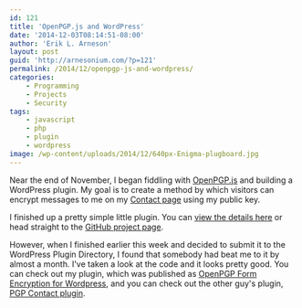 ```yaml
---
id: 121
title: 'OpenPGP.js and WordPress'
date: '2014-12-03T08:14:51-08:00'
author: 'Erik L. Arneson'
layout: post
guid: 'http://arnesonium.com/?p=121'
permalink: /2014/12/openpgp-js-and-wordpress/
categories:
    - Programming
    - Projects
    - Security
tags:
    - javascript
    - php
    - plugin
    - wordpress
image: /wp-content/uploads/2014/12/640px-Enigma-plugboard.jpg    
---
```


Near the end of November, I began fiddling with <a href="http://openpgpjs.org/" target="_blank">OpenPGP.js</a> and building a WordPress plugin. My goal is to create a method by which visitors can encrypt messages to me on my <a href="http://arnesonium.com/contact/" title="Contact">Contact page</a> using my public key.
<!--more-->

I finished up a pretty simple little plugin. You can <a href="http://arnesonium.com/wordpress-openpgp/" title="OpenPGP Form Encryption for WordPress">view the details here</a> or head straight to the <a href="https://github.com/pymander/wordpress-openpgp">GitHub project page</a>.

However, when I finished earlier this week and decided to submit it to the WordPress Plugin Directory, I found that somebody had beat me to it by almost a month. I've taken a look at the code and it looks pretty good. You can check out my plugin, which was published as <a href="https://wordpress.org/plugins/openpgp-form-encryption/" target="_blank">OpenPGP Form Encryption for Wordpress</a>, and you can check out the other guy's plugin, <a href="https://wordpress.org/plugins/pgp-contact/" target="_blank">PGP Contact plugin</a>.
